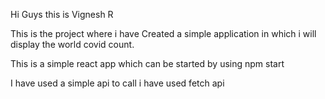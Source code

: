 Hi Guys this is Vignesh R

This is the project where i have Created a simple application in which
i will display the world covid count.

This is a simple react app which can be started by using npm start

I have used a simple api to call i have used fetch api 





